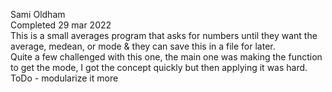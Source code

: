 Sami Oldham\
Completed 29 mar 2022\
This is a small averages program that asks for numbers until they want the average, medean, or mode & they can save this in a file for later.\
Quite a few challenged with this one, the main one was making the function to get the mode, I got the concept quickly but then applying it was hard.\
ToDo - modularize it more
